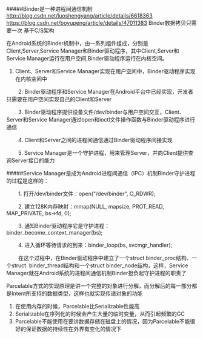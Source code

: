 #####Binder是一种进程间通信机制
http://blog.csdn.net/luoshengyang/article/details/6618363
https://blog.csdn.net/boyupeng/article/details/47011383
Binder数据拷贝只需要一次
基于C/S架构  

在Android系统的Binder机制中，由一系列组件组成，分别是Client,Server,Service Manager和Binder驱动程序，其中Client,Server和Service Manager运行在用户空间,Binder驱动程序运行在内核空间。


1. Client、Server和Service Manager实现在用户空间中，Binder驱动程序实现在内核空间中

        2. Binder驱动程序和Service Manager在Android平台中已经实现，开发者只需要在用户空间实现自己的Client和Server

        3. Binder驱动程序提供设备文件/dev/binder与用户空间交互，Client、Server和Service Manager通过open和ioctl文件操作函数与Binder驱动程序进行通信

        4. Client和Server之间的进程间通信通过Binder驱动程序间接实现

        5. Service Manager是一个守护进程，用来管理Server，并向Client提供查询Server接口的能力


#####Service Manager是成为Android进程间通信（IPC）机制Binder守护进程的过程是这样的：

        1. 打开/dev/binder文件：open("/dev/binder", O_RDWR);

        2. 建立128K内存映射：mmap(NULL, mapsize, PROT_READ, MAP_PRIVATE, bs->fd, 0);

        3. 通知Binder驱动程序它是守护进程：binder_become_context_manager(bs);

        4. 进入循环等待请求的到来：binder_loop(bs, svcmgr_handler);

        在这个过程中，在Binder驱动程序中建立了一个struct binder_proc结构、一个struct  binder_thread结构和一个struct binder_node结构，这样，Service Manager就在Android系统的进程间通信机制Binder担负起守护进程的职责了


Parcelable方式的实现原理是讲一个完整的对象进行分解，而分解后的每一部分都是Intent所支持的数据类型，这样也就实现传递对象的功能
  1. 在使用内存的时候，Parcelable比Serializable性能高
  2. Serializable在序列化的时候会产生大量的临时变量，从而引起频繁的GC
  3. Parcelable不能使用在要讲数据存储在磁盘上的情况，因为Parcelable不能很好的保证数据的持续性在外界有变化的情况下
